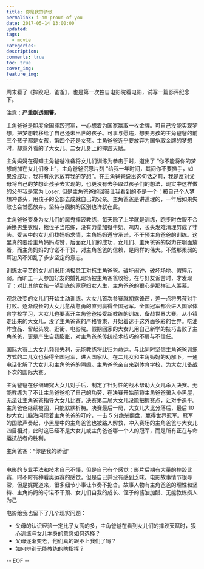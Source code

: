 ```yaml
---
title: 你是我的骄傲
permalink: i-am-proud-of-you
date: 2017-05-14 13:00:00
updated:
tags:
  - movie
categories:
description:
comments: true
toc: true
cover_img:
feature_img:
---
```


周末看了《摔跤吧，爸爸》，也是第一次独自电影院看电影，试写一篇影评纪念下。

注意：**严重剧透预警。**

主角爸爸是印度全国摔跤冠军，一心想着为国家赢取一枚金牌。可自己没能实现梦想，把梦想转移给了自己还未出世的孩子。可事与愿违，想要男孩的主角爸爸的前三个孩子都是女孩，第四个还是女孩。主角爸爸近乎要放弃为国争取金牌的梦想时，却意外看的了大女儿、二女儿身上的摔跤天赋。

<!-- more -->

主角妈妈在得知主角爸爸准备将女儿们训练为拳击手时，道出了 “你不能将你的梦想施加在女儿们身上”，主角爸爸沉思片刻 “给我一年时间，其间你不要插手，如果没成功，我将有永远放弃我的梦想”。在主角爸爸说出这句话之前，我是反对父母将自己的梦想让孩子去实现的，也更没有去争取过孩子们的想法，现实中这样做的父母我是常为 Loser. 但是主角爸爸的回答让我看到的不是一个：被自己个人梦想冲昏头，用孩子的全部去成就自己的父亲。主角爸爸是讲道理的，一年后如果失败也会甘愿放弃。坚持与固执的区别也许就在此。

主角爸爸变身为女儿们的魔鬼摔跤教练，每天除了上学就是训练，跑步时衣服不合适换男生衣服，找侄子当陪练，没有力量加餐牛奶、鸡肉，长头发难清理剪成了寸头。受苦中的女儿们找妈妈求情，主角妈妈遵守承诺，不干预主角爸爸的训练。这里真的要给主角妈妈点赞，后面女儿们的成功，女儿们、主角爸爸的努力在明面放着，而主角妈妈的守诺不干预，对主角爸爸的信赖，是同样的伟大。不然那柔弱的耳边风不知乱了多少坚定的意志。

训练太辛苦的女儿们采用消极怠工对抗主角爸爸。破坏闹钟、破坏场地、假摔示弱。而旷工一天参加好友的婚礼现场被主角爸爸收拾。在与好友诉苦时，才发现了：对比其他女孩一望到底的家庭妇女人生，主角爸爸的狠心是那样让人羡慕。

观念改变的女儿们开始主动训练。大女儿首次参赛就初露锋芒，差一点将男孩对手打败。逐渐成长的大女儿愈战愈勇的直到赢得全国冠军。全国冠军都会进入国家体育学校学习，大女儿也要离开主角爸爸接受新教练的训练，备战世界大赛。从小镇走出来的大女儿，没了主角爸爸的严格管束，开始着迷于这外面多彩的世界。吃油炸食品、留起头发、逛街、电影院。假期回家的大女儿用自己新学的技巧击败了主角爸爸，更是产生自我膨胀，对主角爸爸传统技术技巧的不屑与不信任。

国际大赛上大女儿频频失利，无能教练将此归为命运。与此同时坚信主角爸爸训练方式的二儿女也获得全国冠军，进入国家队。在二儿女和主角妈妈的劝解下，一通电话化解了大女儿和主角爸爸的隔阂。主角爸爸亲自来到体育学校，为大女儿备战下次的国际大赛。

主角爸爸在仔细研究大女儿对手后，制定了针对性的战术帮助大女儿杀入决赛。无能教练为了不让主角爸爸抢了自己的功劳，在决赛开始前将主角爸爸骗入小黑屋，无法让主角爸爸指导大女儿比赛。决赛第二局大女儿没能把握赛点，让对手追平。主角爸爸继续被困，只能默默祈祷。决赛最后一局，大女儿大比分落后，最后 10 秒大女儿脑海闪现着主角爸爸的叮咛，一击 5 分绝杀翻盘，赢得世界冠军。冠军的国歌声奏起，小黑屋中的主角爸爸也被路人解救，冲入赛场的主角爸爸与大女儿四目相对，此时这已经不是大女儿或主角爸爸哪一个人的冠军，而是所有正在与命运抗战者的胜利。

主角爸爸：“你是我的骄傲”

---

电影的专业手法和技术自己不懂，但是自己有个感觉：影片后期有大量的摔跤比赛，时不时有种看奥运赛的感觉，但是自己并没有感到乏味。电影故事情节很寻常，但是娓娓道来，很多细节小事让节奏不拖沓。故事人物有主角爸爸的理性和坚持、主角妈妈的守诺不干预、女儿们自我的成长、侄子的酱油加醋、无能教练损人为己

电影给我也留下了几个现实问题：

- 父母的认识经验一定比子女高的多，主角爸爸在看到女儿们的摔跤天赋时，狠心训练与女儿本身的意愿如何选择？
- 父母逐渐变老，他们真的跟不上我们了吗？
- 如何辨别无能教练的瞎指挥？

-- EOF --
